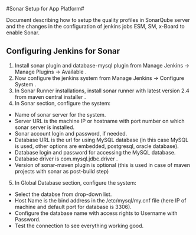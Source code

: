 #Sonar Setup for App Platform#

Document describing how to setup the quality profiles in SonarQube server and the changes in the configuration of jenkins jobs ESM, SM, x-Board to enable Sonar.



## Configuring Jenkins for Sonar ##
1. Install sonar plugin and database-mysql plugin from Manage Jenkins -> Manage Plugins -> Available .
2. Now configure the jenkins system from Manage Jenkins -> Configure System .
3. In Sonar Runner installations, install sonar runner with latest version 2.4 from maven central installer . 
4. In Sonar section, configure the system:
- Name of sonar server for the system.
- Server URL is the machine IP or hostname with port number on which sonar server is installed.
- Sonar account login and password, if needed.
- Database URL is the url for using MySQL database (in this case MySQL is used, other options are embedded, postgresql, oracle database).
- Database login and password for accessing the MySQL database.
- Database driver is com.mysql.jdbc.driver .
- Version of sonar-maven plugin is optional (this is used in case of maven projects with sonar as post-build step) 

5. In Global Database section, configure the system:
- Select the databse from drop-down list.
- Host Name is the bind address in the /etc/mysql/my.cnf file (here IP of machine and default port for database is 3306).
- Configure the database name with access rights to Username with Password.
- Test the connection to see everything working good.


